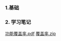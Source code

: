 ### 1.基础
### 2. 学习笔记
[功能覆盖率.pdf](https://github.com/bulaqi/IC-DV.github.io/files/11856983/default.pdf)
[覆盖率.zip](https://github.com/bulaqi/IC-DV.github.io/files/11857020/default.zip)
